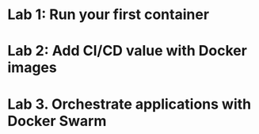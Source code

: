 # Lab 1: Run your first container

# Lab 2: Add CI/CD value with Docker images

# Lab 3. Orchestrate applications with Docker Swarm

